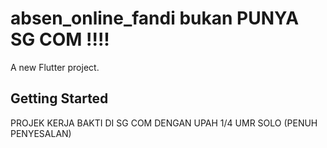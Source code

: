 # absen_online_fandi bukan PUNYA SG COM !!!!

A new Flutter project.

## Getting Started

PROJEK KERJA BAKTI DI SG COM DENGAN UPAH 1/4 UMR SOLO (PENUH PENYESALAN)

